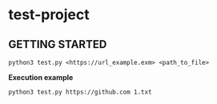 # test-project

## GETTING STARTED

	python3 test.py <https://url_example.exm> <path_to_file>

**Execution example**

	python3 test.py https://github.com 1.txt